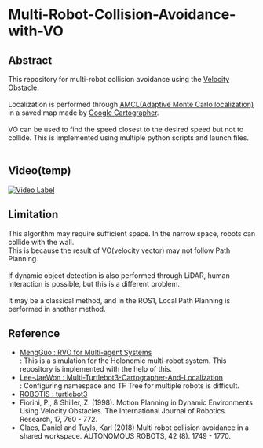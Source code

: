 # Multi-Robot-Collision-Avoidance-with-VO

## Abstract
This repository for multi-robot collision avoidance using the [Velocity Obstacle](https://en.wikipedia.org/wiki/Velocity_obstacle).<br><br>
Localization is performed through [AMCL(Adaptive Monte Carlo localization)](http://wiki.ros.org/amcl) in a saved map made by [Google Cartographer](https://google-cartographer.readthedocs.io/en/latest/).<br><br>
VO can be used to find the speed closest to the desired speed but not to collide. This is implemented using multiple python scripts and launch files.<br><br>

## Video(temp)
[![Video Label](https://img.youtube.com/vi/IEfeJPWc0WE/0.jpg)](https://youtu.be/IEfeJPWc0WE)

## Limitation
This algorithm may require sufficient space. In the narrow space, robots can collide with the wall.<br>
This is because the result of VO(velocity vector) may not follow Path Planning.<br><br>
If dynamic object detection is also performed through LiDAR, human interaction is possible, but this is a different problem.<br><br>
It may be a classical method, and in the ROS1, Local Path Planning is performed in another method.

## Reference
* [MengGuo : RVO for Multi-agent Systems](https://github.com/MengGuo/RVO_Py_MAS)<br>
: This is a simulation for the Holonomic multi-robot system. This repository is implemented with the help of this.
* [Lee-JaeWon : Multi-Turtlebot3-Cartographer-And-Localization](https://github.com/Lee-JaeWon/Multi-Turtlebot3-Cartographer-And-Localization)<br>
: Configuring namespace and TF Tree for multiple robots is difficult.
* [ROBOTIS : turtlebot3](https://github.com/ROBOTIS-GIT/turtlebot3)<br>
* Fiorini, P., & Shiller, Z. (1998). Motion Planning in Dynamic Environments Using Velocity Obstacles. The International Journal of Robotics Research, 17, 760 - 772.<br>
* Claes, Daniel and Tuyls, Karl (2018) Multi robot collision avoidance in a shared workspace. AUTONOMOUS ROBOTS, 42 (8). 1749 - 1770.
